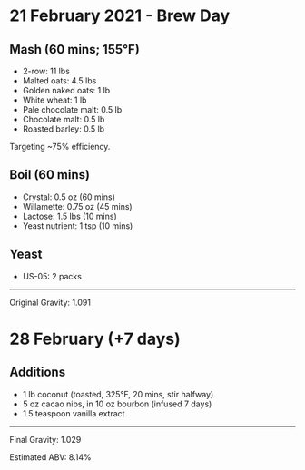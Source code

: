 # 21 February 2021 - Brew Day

## Mash (60 mins; 155°F)
- 2-row: 11 lbs
- Malted oats: 4.5 lbs
- Golden naked oats: 1 lb
- White wheat: 1 lb
- Pale chocolate malt: 0.5 lb
- Chocolate malt: 0.5 lb
- Roasted barley: 0.5 lb

Targeting ~75% efficiency.

## Boil (60 mins)
- Crystal: 0.5 oz (60 mins)
- Willamette: 0.75 oz (45 mins)
- Lactose: 1.5 lbs (10 mins)
- Yeast nutrient: 1 tsp (10 mins)

## Yeast
- US-05: 2 packs

---

Original Gravity: 1.091



# 28 February (+7 days)

## Additions
- 1 lb coconut (toasted, 325°F, 20 mins, stir halfway)
- 5 oz cacao nibs, in 10 oz bourbon (infused 7 days)
- 1.5 teaspoon vanilla extract

---

Final Gravity: 1.029

Estimated ABV: 8.14%


